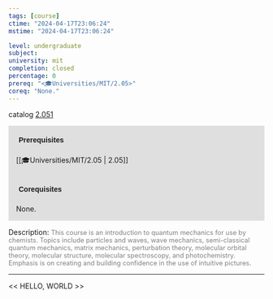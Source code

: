 ```yaml
---
tags: [course]
ctime: "2024-04-17T23:06:24"
mstime: "2024-04-17T23:06:24"

level: undergraduate
subject: 
university: mit
completion: closed
percentage: 0
prereq: "<🎓Universities/MIT/2.05>"
coreq: "None."
---
```


catalog [2.051](https://ocw.mit.edu/courses/2-051-introduction-to-heat-transfer-fall-2015/)

<span style="display: block; padding: 15px; background-color: rgb(100, 100, 100, 0.2);"><font id="m_prereq3965_0" style="display: block; font-family: Arial, sans-serif; font-weight: bold; padding: 5px">Prerequisites</font><br><span id="prereq3965_0">[[🎓Universities/MIT/2.05 | 2.05]]</span></span>
<span style="display: block; padding: 15px; background-color: rgb(100, 100, 100, 0.2);"><font id="m_coreq3965_0" style="display: block; font-family: Arial, sans-serif; font-weight: bold; padding: 5px">Corequisites</font><br><span id="coreq3965_0">None.</span></span>

<font style="">Description:</font>
<font style="color: grey; font-size: 0.8rem;">This course is an introduction to quantum mechanics for use by chemists. Topics include particles and waves, wave mechanics, semi-classical quantum mechanics, matrix mechanics, perturbation theory, molecular orbital theory, molecular structure, molecular spectroscopy, and photochemistry. Emphasis is on creating and building confidence in the use of intuitive pictures.</font>



---

<< HELLO, WORLD >>
